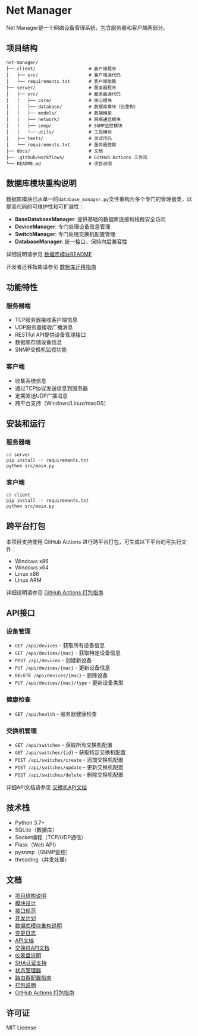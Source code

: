 # Net Manager

Net Manager是一个网络设备管理系统，包含服务器和客户端两部分。

## 项目结构

```
net-manager/
├── client/                    # 客户端程序
│   ├── src/                   # 客户端源代码
│   └── requirements.txt       # 客户端依赖
├── server/                    # 服务器程序
│   ├── src/                   # 服务器源代码
│   │   ├── core/              # 核心模块
│   │   ├── database/          # 数据库模块（已重构）
│   │   ├── models/            # 数据模型
│   │   ├── network/           # 网络通信模块
│   │   ├── snmp/              # SNMP监控模块
│   │   └── utils/             # 工具模块
│   ├── tests/                 # 测试代码
│   └── requirements.txt       # 服务器依赖
├── docs/                      # 文档
├── .github/workflows/         # GitHub Actions 工作流
└── README.md                  # 项目说明
```

## 数据库模块重构说明

数据库模块已从单一的`database_manager.py`文件重构为多个专门的管理器类，以提高代码的可维护性和可扩展性：

- **BaseDatabaseManager**: 提供基础的数据库连接和线程安全访问
- **DeviceManager**: 专门处理设备信息管理
- **SwitchManager**: 专门处理交换机配置管理
- **DatabaseManager**: 统一接口，保持向后兼容性

详细说明请参见 [数据库模块README](server/src/database/README.md)

开发者迁移指南请参见 [数据库迁移指南](docs/DATABASE_MIGRATION_GUIDE.md)

## 功能特性

### 服务器端
- TCP服务器接收客户端信息
- UDP服务器接收广播消息
- RESTful API提供设备管理接口
- 数据库存储设备信息
- SNMP交换机监控功能

### 客户端
- 收集系统信息
- 通过TCP协议发送信息到服务器
- 定期发送UDP广播消息
- 跨平台支持（Windows/Linux/macOS）

## 安装和运行

### 服务器端
```bash
cd server
pip install -r requirements.txt
python src/main.py
```

### 客户端
```bash
cd client
pip install -r requirements.txt
python src/main.py
```

## 跨平台打包

本项目支持使用 GitHub Actions 进行跨平台打包，可生成以下平台的可执行文件：

- Windows x86
- Windows x64
- Linux x86
- Linux ARM

详细说明请参见 [GitHub Actions 打包指南](docs/GITHUB_ACTIONS_PACKAGING.md)

## API接口

### 设备管理
- `GET /api/devices` - 获取所有设备信息
- `GET /api/devices/{mac}` - 获取特定设备信息
- `POST /api/devices` - 创建新设备
- `PUT /api/devices/{mac}` - 更新设备信息
- `DELETE /api/devices/{mac}` - 删除设备
- `PUT /api/devices/{mac}/type` - 更新设备类型

### 健康检查
- `GET /api/health` - 服务器健康检查

### 交换机管理
- `GET /api/switches` - 获取所有交换机配置
- `GET /api/switches/{id}` - 获取特定交换机配置
- `POST /api/switches/create` - 添加交换机配置
- `POST /api/switches/update` - 更新交换机配置
- `POST /api/switches/delete` - 删除交换机配置

详细API文档请参见 [交换机API文档](docs/SWITCH_API.md)

## 技术栈

- Python 3.7+
- SQLite（数据库）
- Socket编程（TCP/UDP通信）
- Flask（Web API）
- pysnmp（SNMP监控）
- threading（并发处理）

## 文档

- [项目结构说明](docs/PROJECT_STRUCTURE.md)
- [模块设计](docs/MODULE_DESIGN.md)
- [接口规范](docs/INTERFACE_SPEC.md)
- [开发计划](docs/开发计划.md)
- [数据库模块重构说明](docs/DATABASE_MIGRATION_GUIDE.md)
- [变更日志](docs/CHANGELOG.md)
- [API文档](docs/API_DOCUMENTATION.md)
- [交换机API文档](docs/SWITCH_API.md)
- [仪表盘说明](docs/DASHBOARD_README.md)
- [SHA认证支持](docs/SHA_AUTH_SUPPORT.md)
- [状态管理器](docs/STATE_MANAGER.md)
- [路由器配置指南](docs/ROUTER_CONFIG_GUIDE.md)
- [打包说明](docs/PACKAGING.md)
- [GitHub Actions 打包指南](docs/GITHUB_ACTIONS_PACKAGING.md)

## 许可证

MIT License